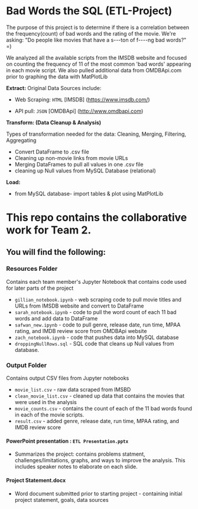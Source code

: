 # Bad Words the SQL (ETL-Project)
The purpose of this project is to determine if there is a correlation between the frequency(count) of bad words and the rating of the movie. 
We're asking: "Do people like movies that have a s---ton of f----ng bad words?"   =)

We analyzed all the available scripts from the IMSDB website and focused on counting the frequency of 11 of the most common 'bad words' appearing in each movie script. 
We also pulled additional data from OMDBApi.com prior to graphing the data with MatPlotLib 

**Extract:**
Original Data Sources include: 
 * Web Scraping: `HTML` [IMSDB] (https://www.imsdb.com/)
 
 * API pull: `JSON` [OMDBApi] (http://www.omdbapi.com)
   
**Transform: (Data Cleanup & Analysis)**

Types of transformation needed for the data: Cleaning, Merging, Filtering, Aggregating 
   * Convert DataFrame to .csv file
   * Cleaning up non-movie links from movie URLs
   * Merging DataFrames to pull all values in one .csv file 
   * cleaning up Null values from MySQL Database (relational) 
   
**Load:**
   * from MySQL database- import tables & plot using MatPlotLib

# This repo contains the collaborative work for Team 2. 
## You will find the following:
### Resources Folder
Contains each team member's Jupyter Notebook that contains code used for later parts of the project
   * `gillian_notebook.ipynb` - web scraping code to pull movie titles and URLs from IMSDB website and convert to DataFrame
   * `sarah_notebook.ipynb` - code to pull the word count of each 11 bad words and add data to DataFrame
   * `safwan_new.ipynb` - code to pull genre, release date, run time, MPAA rating, and IMDB review score from OMDBApi website 
   * `zach_notebook.ipynb` - code that pushes data into MySQL database 
   * `droppingNullRows.sql` - SQL code that cleans up Null values from database. 

### Output Folder
Contains output CSV files from Jupyter notebooks
   * `movie_list.csv` - raw data scraped from IMSBD
   * `clean_movie_list.csv` - cleaned up data that contains the movies that were used in the analysis 
   * `movie_counts.csv` - contains the count of each of the 11 bad words found in each of the movie scripts. 
   * `result.csv` - added genre, release date, run time, MPAA rating, and IMDB review score 

#### PowerPoint presentation : `ETL Presentation.pptx` 
 * Summarizes the project: contains problems statment, challenges/limitations, graphs, and ways to improve the analysis. This includes speaker notes to elaborate on each slide.
 
#### Project Statement.docx 
 * Word document submitted prior to starting project - containing initial project statement, goals, data sources 


